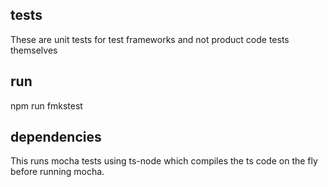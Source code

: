 ## tests
These are unit tests for test frameworks and not product code tests themselves

## run
npm run fmkstest

## dependencies
This runs mocha tests using ts-node which compiles the ts code on the fly before running mocha.